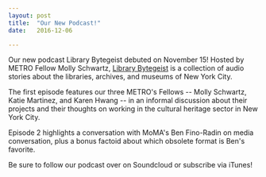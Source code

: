 ```yaml
---
layout: post
title:  "Our New Podcast!"
date:   2016-12-06

---
```

Our new podcast Library Bytegeist debuted on November 15! Hosted by METRO Fellow Molly Schwartz, [Library Bytegeist](https://soundcloud.com/librarybytegeist) is a collection of audio stories about the libraries, archives, and museums of New York City.

The first episode features our three METRO's Fellows -- Molly Schwartz, Katie Martinez, and Karen Hwang -- in an informal discussion about their projects and their thoughts on working in the cultural heritage sector in New York City.

Episode 2 highlights a conversation with MoMA's Ben Fino-Radin on media conversation, plus a bonus factoid about which obsolete format is Ben's favorite.

Be sure to follow our podcast over on Soundcloud or subscribe via iTunes!

